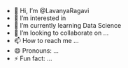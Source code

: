 - 👋 Hi, I’m @LavanyaRagavi
- 👀 I’m interested in 
- 🌱 I’m currently learning Data Science
- 💞️ I’m looking to collaborate on ...
- 📫 How to reach me ...
- 😄 Pronouns: ...
- ⚡ Fun fact: ...

<!---
LavanyaRagavi/LavanyaRagavi is a ✨ special ✨ repository because its `README.md` (this file) appears on your GitHub profile.
You can click the Preview link to take a look at your changes.
--->
